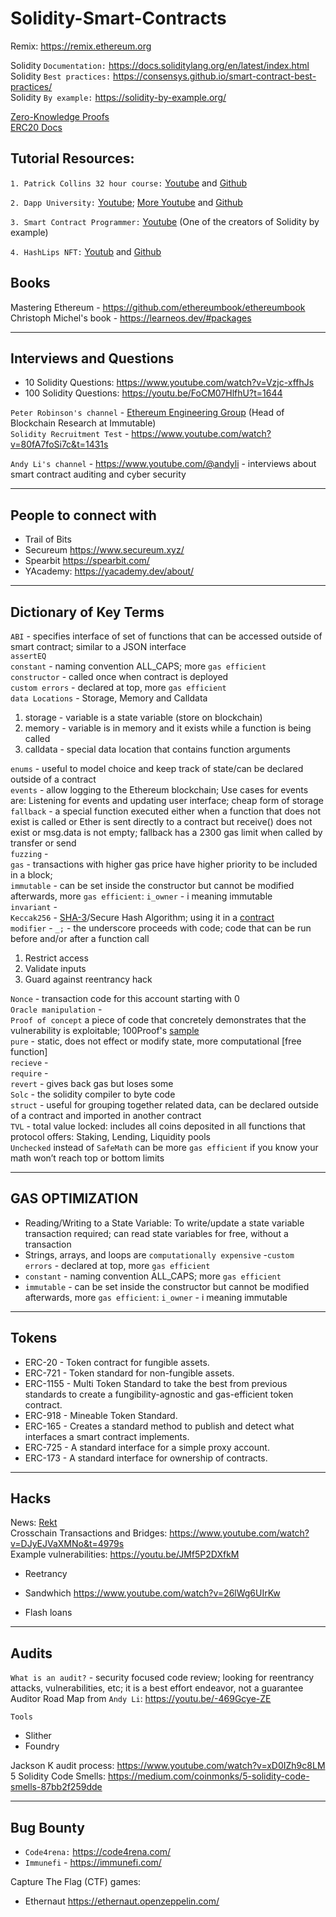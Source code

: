 # Solidity-Smart-Contracts

Remix: https://remix.ethereum.org 

Solidity `Documentation:` https://docs.soliditylang.org/en/latest/index.html   
Solidity `Best practices:` https://consensys.github.io/smart-contract-best-practices/   
Solidity `By example:` https://solidity-by-example.org/

[Zero-Knowledge Proofs](https://ethereum.org/en/zero-knowledge-proofs/)   
[ERC20 Docs](https://docs.openzeppelin.com/contracts/4.x/)

## Tutorial Resources:

`1. Patrick Collins 32 hour course:` [Youtube](https://www.youtube.com/watch?v=gyMwXuJrbJQ&list=PLQj6KMbjsRt7ft3xEtU8WhkK5-TsxDplY&t=12715s) and [Github](https://github.com/smartcontractkit/full-blockchain-solidity-course-js)
 
`2. Dapp University:` [Youtube](https://www.youtube.com/watch?v=EhPeHeoKF88&list=PLQj6KMbjsRt7ft3xEtU8WhkK5-TsxDplY&t=5131s); [More Youtube](https://www.youtube.com/watch?v=eoQJ6nFZOcs) and [Github](https://github.com/dappuniversity/master_solidity)
  
`3. Smart Contract Programmer:` [Youtube](https://www.youtube.com/@smartcontractprogrammer) (One of the creators of Solidity by example)   
  
`4. HashLips NFT:` [Youtub](https://www.youtube.com/@HashLipsNFT) and [Github](https://github.com/hashlips)   

## Books 
Mastering Ethereum - https://github.com/ethereumbook/ethereumbook   
Christoph Michel's book - https://learneos.dev/#packages
 
 -----
 
## Interviews and Questions   
- 10 Solidity Questions: https://www.youtube.com/watch?v=Vzjc-xffhJs
- 100 Solidity Questions: https://youtu.be/FoCM07HlfhU?t=1644

`Peter Robinson's channel` - [Ethereum Engineering Group](https://www.youtube.com/@EthereumEngineeringGroup)  (Head of Blockchain Research at Immutable)   
`Solidity Recruitment Test` - https://www.youtube.com/watch?v=80fA7foSi7c&t=1431s   

`Andy Li's channel` - https://www.youtube.com/@andyli - interviews about smart contract auditing and cyber security

-----
## People to connect with  
- Trail of Bits
- Secureum https://www.secureum.xyz/   
- Spearbit https://spearbit.com/    
- YAcademy: https://yacademy.dev/about/   
-----

## Dictionary of Key Terms   
`ABI` - specifies interface of set of functions that can be accessed outside of smart contract; similar to a JSON interface   
`assertEQ`   
`constant` - naming convention ALL_CAPS; more `gas efficient`   
`constructor` - called once when contract is deployed   
`custom errors` - declared at top, more `gas efficient`    
`data Locations` - Storage, Memory and Calldata
  1. storage - variable is a state variable (store on blockchain)
  2. memory - variable is in memory and it exists while a function is being called
  3. calldata - special data location that contains function arguments    
  
`enums` - useful to model choice and keep track of state/can be declared outside of a contract    
`events` - allow logging to the Ethereum blockchain; Use cases for events are: Listening for events and updating user interface; cheap form of storage   
`fallback` - a special function executed either when a function that does not exist is called or Ether is sent directly to a contract but receive() does not exist or msg.data is not empty; fallback has a 2300 gas limit when called by transfer or send     
`fuzzing` -    
`gas` - transactions with higher gas price have higher priority to be included in a block;   
`immutable` - can be set inside the constructor but cannot be modified afterwards, more `gas efficient`: `i_owner` - i meaning immutable   
`invariant` -    
`Keccak256` - [SHA-3](https://en.wikipedia.org/wiki/SHA-3)/Secure Hash Algorithm; using it in a [contract](https://www.youtube.com/watch?v=wCD3fOlsGc4)   
`modifier` - `_;` - the underscore proceeds with code; code that can be run before and/or after a function call
  1. Restrict access
  2. Validate inputs
  3. Guard against reentrancy hack   
  
`Nonce` - transaction code for this account starting with 0  
`Oracle manipulation` -    
`Proof of concept` a piece of code that concretely demonstrates that the vulnerability is exploitable; 100Proof's [sample](https://github.com/one-hundred-proof/notional-flash-attack)  
`pure` - static, does not effect or modify state, more computational [free function]   
`recieve` -   
`require` -   
`revert` - gives back gas but loses some   
`Solc` - the solidity compiler to byte code    
`struct` - useful for grouping together related data, can be declared outside of a contract and imported in another contract     
`TVL` - total value locked: includes all coins deposited in all functions that protocol offers: Staking, Lending, Liquidity pools     
`Unchecked` instead of `SafeMath` can be more `gas efficient` if you know your math won’t reach top or bottom limits   

----- 

## GAS OPTIMIZATION
- Reading/Writing to a State Variable: To write/update a state variable transaction required; can read state variables for free, without a transaction    
- Strings, arrays, and loops are `computationally expensive` 
-`custom errors` - declared at top, more `gas efficient`   
- `constant` - naming convention ALL_CAPS; more `gas efficient` 
- `immutable` - can be set inside the constructor but cannot be modified afterwards, more `gas efficient`: `i_owner` - i meaning immutable    

----- 
  
## Tokens
* ERC-20 - Token contract for fungible assets.
* ERC-721 - Token standard for non-fungible assets.
* ERC-1155 - Multi Token Standard to take the best from previous standards to create a fungibility-agnostic and gas-efficient token contract.
* ERC-918 - Mineable Token Standard.
* ERC-165 - Creates a standard method to publish and detect what interfaces a smart contract implements.
* ERC-725 - A standard interface for a simple proxy account.
* ERC-173 - A standard interface for ownership of contracts.  
-----

## Hacks 
News: [Rekt](https://duckduckgo.com/?q=rekt.news&ia=web)   
Crosschain Transactions and Bridges: https://www.youtube.com/watch?v=DJyEJVaXMNo&t=4979s   
Example vulnerabilities: https://youtu.be/JMf5P2DXfkM   

- Reetrancy    
  
- Sandwhich https://www.youtube.com/watch?v=26lWg6UIrKw

- Flash loans   

-----   

## Audits
`What is an audit?` - security focused code review; looking for reentrancy attacks, vulnerabilities, etc; it is a best effort endeavor, not a guarantee    
Auditor Road Map from `Andy Li`: https://youtu.be/-469Gcye-ZE    

`Tools`
  - Slither
  - Foundry
  
 Jackson K audit process: https://www.youtube.com/watch?v=xD0IZh9c8LM   
 5 Solidity Code Smells: https://medium.com/coinmonks/5-solidity-code-smells-87bb2f259dde
 
 -----   

## Bug Bounty
 - `Code4rena:` https://code4rena.com/
 - `Immunefi` - https://immunefi.com/   

Capture The Flag (CTF) games:
- Ethernaut https://ethernaut.openzeppelin.com/   
